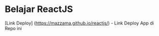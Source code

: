 # Belajar ReactJS

[Link Deploy] (https://mazzama.github.io/reactjs/) - Link Deploy App di Repo ini
